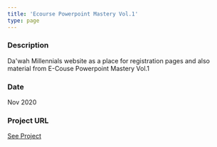 ```yaml
---
title: 'Ecourse Powerpoint Mastery Vol.1'
type: page
---
```


### Description

Da'wah Millennials website as a place for registration pages and also material from E-Couse Powerpoint Mastery Vol.1

### Date

Nov 2020

### Project URL

[See Project](https://e-course.zharmedia.my.id/daftar-powerpoint-mastery-dakwahmillennials-id-vol1/)
